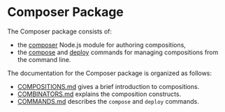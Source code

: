 # Composer Package

The Composer package consists of:
* the [composer](../composer.js) Node.js module for authoring compositions,
* the [compose](../bin/compose.js) and [deploy](../bin/deploy.js) commands for
  managing compositions from the command line.

The documentation for the Composer package is organized as follows:
- [COMPOSITIONS.md](COMPOSITIONS.md) gives a brief introduction to compositions.
- [COMBINATORS.md](COMBINATORS.md) explains the composition constructs.
- [COMMANDS.md](COMMANDS.md) describes the `compose` and `deploy` commands.
